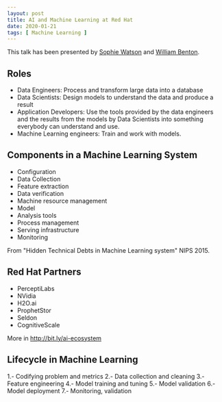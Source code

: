 ```yaml
---
layout: post
title: AI and Machine Learning at Red Hat
date: 2020-01-21
tags: [ Machine Learning ]
---
```


This talk has been presented by [Sophie Watson](https://twitter.com/sophwats) and [William Benton](https://twitter.com/willb). 

## Roles
- Data Engineers: Process and transform large data into a database
- Data Scientists: Design models to understand the data and produce a result
- Application Developers: Use the tools provided by the data engineers and the results from the models by Data Scientists into something everybody can understand and use.
- Machine Learning engineers: Train and work with models.

## Components in a Machine Learning System
- Configuration
- Data Collection
- Feature extraction
- Data verification
- Machine resource management
- Model
- Analysis tools
- Process management
- Serving infrastructure
- Monitoring

From "Hidden Technical Debts in Machine Learning system" NIPS 2015.

## Red Hat Partners
- PerceptiLabs
- NVidia
- H2O.ai
- ProphetStor
- Seldon
- CognitiveScale

More in http://bit.ly/ai-ecosystem

## Lifecycle in Machine Learning
1.- Codifying problem and metrics
2.- Data collection and cleaning
3.- Feature engineering
4.- Model training and tuning
5.- Model validation
6.- Model deployment
7.- Monitoring, validation